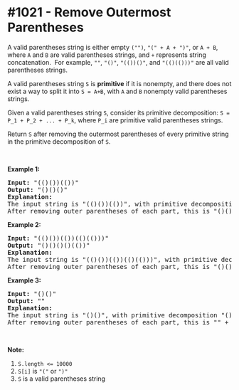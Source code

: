 # \#1021 - Remove Outermost Parentheses
<p>A valid parentheses string is either empty <code>(&quot;&quot;)</code>, <code>&quot;(&quot; + A + &quot;)&quot;</code>, or <code>A + B</code>, where <code>A</code> and <code>B</code> are valid parentheses strings, and <code>+</code> represents string concatenation.&nbsp; For example, <code>&quot;&quot;</code>, <code>&quot;()&quot;</code>, <code>&quot;(())()&quot;</code>, and <code>&quot;(()(()))&quot;</code> are all valid parentheses strings.</p>

<p>A valid parentheses string <code>S</code> is <strong>primitive</strong> if it is nonempty, and there does not exist a way to split it into <code>S = A+B</code>, with <code>A</code> and <code>B</code> nonempty valid parentheses strings.</p>

<p>Given a valid parentheses string <code>S</code>, consider its primitive decomposition: <code>S = P_1 + P_2 + ... + P_k</code>, where <code>P_i</code> are primitive valid parentheses strings.</p>

<p>Return <code>S</code> after removing the outermost parentheses of every primitive string in the primitive decomposition of <code>S</code>.</p>

<p>&nbsp;</p>

<p><strong>Example 1:</strong></p>

<pre>
<strong>Input: </strong><span id="example-input-1-1">&quot;(()())(())&quot;</span>
<strong>Output: </strong><span id="example-output-1">&quot;()()()&quot;</span>
<strong>Explanation: </strong>
The input string is &quot;(()())(())&quot;, with primitive decomposition &quot;(()())&quot; + &quot;(())&quot;.
After removing outer parentheses of each part, this is &quot;()()&quot; + &quot;()&quot; = &quot;()()()&quot;.
</pre>

<div>
<p><strong>Example 2:</strong></p>

<pre>
<strong>Input: </strong><span id="example-input-2-1">&quot;(()())(())(()(()))&quot;</span>
<strong>Output: </strong><span id="example-output-2">&quot;()()()()(())&quot;</span>
<strong>Explanation: </strong>
The input string is &quot;(()())(())(()(()))&quot;, with primitive decomposition &quot;(()())&quot; + &quot;(())&quot; + &quot;(()(()))&quot;.
After removing outer parentheses of each part, this is &quot;()()&quot; + &quot;()&quot; + &quot;()(())&quot; = &quot;()()()()(())&quot;.
</pre>

<div>
<p><strong>Example 3:</strong></p>

<pre>
<strong>Input: </strong><span id="example-input-3-1">&quot;()()&quot;</span>
<strong>Output: </strong><span id="example-output-3">&quot;&quot;</span>
<strong>Explanation: </strong>
The input string is &quot;()()&quot;, with primitive decomposition &quot;()&quot; + &quot;()&quot;.
After removing outer parentheses of each part, this is &quot;&quot; + &quot;&quot; = &quot;&quot;.
</pre>

<p>&nbsp;</p>
</div>
</div>

<p><strong>Note:</strong></p>

<ol>
	<li><code>S.length &lt;= 10000</code></li>
	<li><code>S[i]</code> is <code>&quot;(&quot;</code> or <code>&quot;)&quot;</code></li>
	<li><code>S</code> is a valid parentheses string</li>
</ol>

<div>
<div>
<div>&nbsp;</div>
</div>
</div>